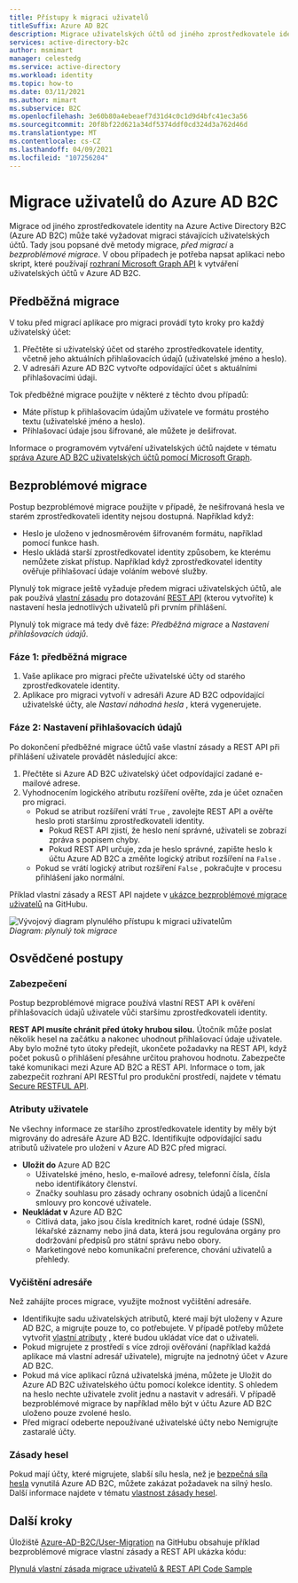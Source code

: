 ```yaml
---
title: Přístupy k migraci uživatelů
titleSuffix: Azure AD B2C
description: Migrace uživatelských účtů od jiného zprostředkovatele identity do Azure AD B2C pomocí metod migrace před migrací nebo bezproblémové migrace.
services: active-directory-b2c
author: msmimart
manager: celestedg
ms.service: active-directory
ms.workload: identity
ms.topic: how-to
ms.date: 03/11/2021
ms.author: mimart
ms.subservice: B2C
ms.openlocfilehash: 3e60b80a4ebeaef7d31d4c0c1d9d4bfc41ec3a56
ms.sourcegitcommit: 20f8bf22d621a34df5374ddf0cd324d3a762d46d
ms.translationtype: MT
ms.contentlocale: cs-CZ
ms.lasthandoff: 04/09/2021
ms.locfileid: "107256204"
---
```

# <a name="migrate-users-to-azure-ad-b2c"></a>Migrace uživatelů do Azure AD B2C

Migrace od jiného zprostředkovatele identity na Azure Active Directory B2C (Azure AD B2C) může také vyžadovat migraci stávajících uživatelských účtů. Tady jsou popsané dvě metody migrace, *před migrací* a *bezproblémové migrace*. V obou případech je potřeba napsat aplikaci nebo skript, které používají [rozhraní Microsoft Graph API](microsoft-graph-operations.md) k vytváření uživatelských účtů v Azure AD B2C.

## <a name="pre-migration"></a>Předběžná migrace

V toku před migrací aplikace pro migraci provádí tyto kroky pro každý uživatelský účet:

1. Přečtěte si uživatelský účet od starého zprostředkovatele identity, včetně jeho aktuálních přihlašovacích údajů (uživatelské jméno a heslo).
1. V adresáři Azure AD B2C vytvořte odpovídající účet s aktuálními přihlašovacími údaji.

Tok předběžné migrace použijte v některé z těchto dvou případů:

- Máte přístup k přihlašovacím údajům uživatele ve formátu prostého textu (uživatelské jméno a heslo).
- Přihlašovací údaje jsou šifrované, ale můžete je dešifrovat.

Informace o programovém vytváření uživatelských účtů najdete v tématu [správa Azure AD B2C uživatelských účtů pomocí Microsoft Graph](microsoft-graph-operations.md).

## <a name="seamless-migration"></a>Bezproblémové migrace

Postup bezproblémové migrace použijte v případě, že nešifrovaná hesla ve starém zprostředkovateli identity nejsou dostupná. Například když:

- Heslo je uloženo v jednosměrovém šifrovaném formátu, například pomocí funkce hash.
- Heslo ukládá starší zprostředkovatel identity způsobem, ke kterému nemůžete získat přístup. Například když zprostředkovatel identity ověřuje přihlašovací údaje voláním webové služby.

Plynulý tok migrace ještě vyžaduje předem migraci uživatelských účtů, ale pak používá [vlastní zásadu](user-flow-overview.md) pro dotazování [REST API](custom-policy-rest-api-intro.md) (kterou vytvoříte) k nastavení hesla jednotlivých uživatelů při prvním přihlášení.

Plynulý tok migrace má tedy dvě fáze: *Předběžná migrace* a *Nastavení přihlašovacích údajů*.

### <a name="phase-1-pre-migration"></a>Fáze 1: předběžná migrace

1. Vaše aplikace pro migraci přečte uživatelské účty od starého zprostředkovatele identity.
1. Aplikace pro migraci vytvoří v adresáři Azure AD B2C odpovídající uživatelské účty, ale *Nastaví náhodná hesla* , která vygenerujete.

### <a name="phase-2-set-credentials"></a>Fáze 2: Nastavení přihlašovacích údajů

Po dokončení předběžné migrace účtů vaše vlastní zásady a REST API při přihlášení uživatele provádět následující akce:

1. Přečtěte si Azure AD B2C uživatelský účet odpovídající zadané e-mailové adrese.
1. Vyhodnocením logického atributu rozšíření ověřte, zda je účet označen pro migraci.
    - Pokud se atribut rozšíření vrátí `True` , zavolejte REST API a ověřte heslo proti staršímu zprostředkovateli identity.
      - Pokud REST API zjistí, že heslo není správné, uživateli se zobrazí zpráva s popisem chyby.
      - Pokud REST API určuje, zda je heslo správné, zapište heslo k účtu Azure AD B2C a změňte logický atribut rozšíření na `False` .
    - Pokud se vrátí logický atribut rozšíření `False` , pokračujte v procesu přihlášení jako normální.

Příklad vlastní zásady a REST API najdete v [ukázce bezproblémové migrace uživatelů](https://aka.ms/b2c-account-seamless-migration) na GitHubu.

![Vývojový diagram plynulého přístupu k migraci uživatelům](./media/user-migration/diagram-01-seamless-migration.png)<br />*Diagram: plynulý tok migrace*

## <a name="best-practices"></a>Osvědčené postupy

### <a name="security"></a>Zabezpečení

Postup bezproblémové migrace používá vlastní REST API k ověření přihlašovacích údajů uživatele vůči staršímu zprostředkovateli identity.

**REST API musíte chránit před útoky hrubou silou.** Útočník může poslat několik hesel na začátku a nakonec uhodnout přihlašovací údaje uživatele. Aby bylo možné tyto útoky předejít, ukončete požadavky na REST API, když počet pokusů o přihlášení přesáhne určitou prahovou hodnotu. Zabezpečte také komunikaci mezi Azure AD B2C a REST API. Informace o tom, jak zabezpečit rozhraní API RESTful pro produkční prostředí, najdete v tématu [Secure RESTFUL API](secure-rest-api.md).

### <a name="user-attributes"></a>Atributy uživatele

Ne všechny informace ze staršího zprostředkovatele identity by měly být migrovány do adresáře Azure AD B2C. Identifikujte odpovídající sadu atributů uživatele pro uložení v Azure AD B2C před migrací.

- **Uložit do** Azure AD B2C
  - Uživatelské jméno, heslo, e-mailové adresy, telefonní čísla, čísla nebo identifikátory členství.
  - Značky souhlasu pro zásady ochrany osobních údajů a licenční smlouvy pro koncové uživatele.
- **Neukládat v** Azure AD B2C
  - Citlivá data, jako jsou čísla kreditních karet, rodné údaje (SSN), lékařské záznamy nebo jiná data, která jsou regulována orgány pro dodržování předpisů pro státní správu nebo obory.
  - Marketingové nebo komunikační preference, chování uživatelů a přehledy.

### <a name="directory-clean-up"></a>Vyčištění adresáře

Než zahájíte proces migrace, využijte možnost vyčištění adresáře.

- Identifikujte sadu uživatelských atributů, které mají být uloženy v Azure AD B2C, a migrujte pouze to, co potřebujete. V případě potřeby můžete vytvořit [vlastní atributy](user-flow-custom-attributes.md) , které budou ukládat více dat o uživateli.
- Pokud migrujete z prostředí s více zdroji ověřování (například každá aplikace má vlastní adresář uživatele), migrujte na jednotný účet v Azure AD B2C.
- Pokud má více aplikací různá uživatelská jména, můžete je Uložit do Azure AD B2C uživatelského účtu pomocí kolekce identity. S ohledem na heslo nechte uživatele zvolit jednu a nastavit v adresáři. V případě bezproblémové migrace by například mělo být v účtu Azure AD B2C uloženo pouze zvolené heslo.
- Před migrací odeberte nepoužívané uživatelské účty nebo Nemigrujte zastaralé účty.

### <a name="password-policy"></a>Zásady hesel

Pokud mají účty, které migrujete, slabší sílu hesla, než je [bezpečná síla hesla](../active-directory/authentication/concept-sspr-policy.md) vynutilá Azure AD B2C, můžete zakázat požadavek na silný heslo. Další informace najdete v tématu [vlastnost zásady hesel](user-profile-attributes.md#password-policy-attribute).

## <a name="next-steps"></a>Další kroky

Úložiště [Azure-AD-B2C/User-Migration](https://github.com/azure-ad-b2c/user-migration) na GitHubu obsahuje příklad bezproblémové migrace vlastní zásady a REST API ukázka kódu:

[Plynulá vlastní zásada migrace uživatelů & REST API Code Sample](https://aka.ms/b2c-account-seamless-migration)
